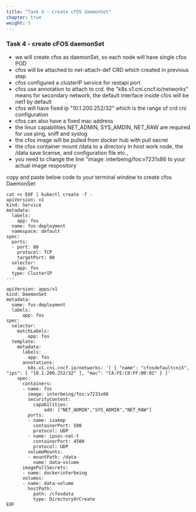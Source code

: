 ```yaml
---
title: "Task 4 - Create cFOS daemonSet"
chapter: true
weight: 5
---
```


### Task 4 - create cFOS daemonSet

* we will create cfos as daemonSet, so each node will have single cfos POD
* cfos will be attached to net-attach-def CRD which created in previous step
* cfos configured a clusterIP service for restapi port
* cfos use annotation to attach to crd. the "k8s.v1.cni.cncf.io/networks" means for secondary network, the default interface inside cfos will be net1 by default
* cfos will have fixed ip "10.1.200.252/32" which is the range of crd cni configuration
* cfos can also have a fixed mac address
* the linux capabilities NET_ADMIN, SYS_AMDIN, NET_RAW are required for use ping, sniff and syslog
* the cfos image will be pulled from docker hub with pull secret
* the  cfos container mount /data to a directory in host work node, the /data save license, and configuration file etc.,
* you need to change the line "image: interbeing/fos:v7231x86 to your actual image respository

copy and paste below code to your terminal window to create cfos DaemonSet

```
cat << EOF | kubectl create -f - 
apiVersion: v1
kind: Service
metadata:
  labels:
    app: fos
  name: fos-deployment
  namespace: default
spec:
  ports:
  - port: 80
    protocol: TCP
    targetPort: 80
  selector:
    app: fos
  type: ClusterIP
---

apiVersion: apps/v1
kind: DaemonSet
metadata:
  name: fos-deployment
  labels:
      app: fos
spec:
  selector:
    matchLabels:
        app: fos
  template:
    metadata:
      labels:
        app: fos
      annotations:
        k8s.v1.cni.cncf.io/networks: '[ { "name": "cfosdefaultcni5",  "ips": [ "10.1.200.252/32" ], "mac": "CA:FE:C0:FF:00:02" } ]'
    spec:
      containers:
      - name: fos
        image: interbeing/fos:v7231x86
        securityContext:
          capabilities:
              add: ["NET_ADMIN","SYS_ADMIN","NET_RAW"]
        ports:
        - name: isakmp
          containerPort: 500
          protocol: UDP
        - name: ipsec-nat-t
          containerPort: 4500
          protocol: UDP
        volumeMounts:
        - mountPath: /data
          name: data-volume
      imagePullSecrets:
      - name: dockerinterbeing
      volumes:
      - name: data-volume
        hostPath:
          path: /cfosdata
          type: DirectoryOrCreate
EOF
```  